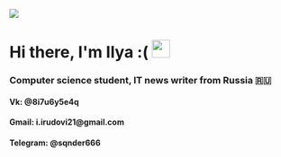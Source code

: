 ![](https://media4.giphy.com/media/Zk2YUA1rDLJoqRfo5r/giphy.gif?cid=ecf05e471c1v8nxeuwbtrqn9q9s1bwikewqqr02pqoqk80uq&rid=giphy.gif&ct=g)
<h1 >Hi there, I'm Ilya :(</a> 
<img src="https://github.com/blackcater/blackcater/raw/main/images/Hi.gif" height="32"/></h1>
<h3>Computer science student, IT news writer from Russia 🇷🇺</h3>
<h4> Vk: @8i7u6y5e4q </h4>
<h4> Gmail: i.irudovi21@gmail.com </h4>
<h4> Telegram: @sqnder666 </h4>
